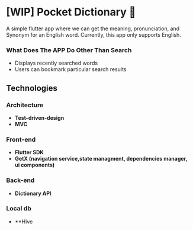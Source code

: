 # [WIP] Pocket Dictionary 📖

A simple flutter app where we can get the meaning, pronunciation, and Synonym for an English word. Currently, this app only supports English.

### What Does The APP Do Other Than Search
- Displays recently searched words
- Users can bookmark particular search results

## Technologies
### Architecture
- **Test-driven-design**
- **MVC**

### Front-end
- **Flutter SDK**
- **GetX (navigation service,state managment, dependencies manager, ui components)**

### Back-end
- **Dictionary API** 

### Local db
- **Hive
